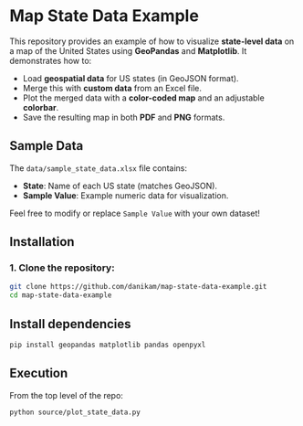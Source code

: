 # Map State Data Example

This repository provides an example of how to visualize **state-level data** on a map of the United States using **GeoPandas** and **Matplotlib**. It demonstrates how to:
- Load **geospatial data** for US states (in GeoJSON format).
- Merge this with **custom data** from an Excel file.
- Plot the merged data with a **color-coded map** and an adjustable **colorbar**.
- Save the resulting map in both **PDF** and **PNG** formats.

## Sample Data

The `data/sample_state_data.xlsx` file contains:
- **State**: Name of each US state (matches GeoJSON).
- **Sample Value**: Example numeric data for visualization.

Feel free to modify or replace `Sample Value` with your own dataset!

## Installation

### 1. Clone the repository:

```bash
git clone https://github.com/danikam/map-state-data-example.git
cd map-state-data-example
```

## Install dependencies

```bash
pip install geopandas matplotlib pandas openpyxl
```

## Execution

From the top level of the repo:

```bash
python source/plot_state_data.py
```
